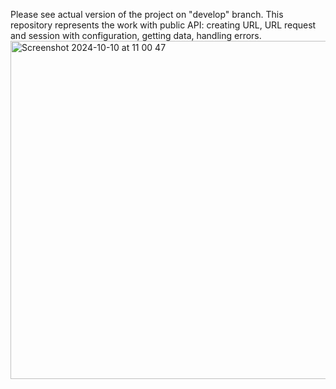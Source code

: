 Please see actual version of the project on "develop" branch.
This repository represents the work with public API: creating URL, URL request and session with configuration, getting data, handling errors.
<img width="541" alt="Screenshot 2024-10-10 at 11 00 47" src="https://github.com/user-attachments/assets/d4d6563e-388c-4170-beac-ccebae98c0db">
